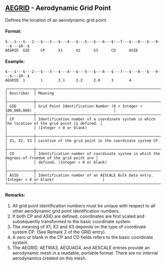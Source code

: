 ## [AEGRID](https://nexus.hexagon.com/documentationcenter/bundle/MSC_Nastran_2022.4/page/Nastran_Combined_Book/qrg/bulkab/TOC.AEGRID.xhtml) - Aerodynamic Grid Point

Defines the location of an aerodynamic grid point.

#### Format:

```nastran
$---1---$---2---$---3---$---4---$---5---$---6---$---7---$---8---$---9---$---10--$
AEGRID  GID     CP      X1      X2      X3      CD      ASID                    
```

#### Example:

```nastran
$---1---$---2---$---3---$---4---$---5---$---6---$---7---$---8---$---9---$---10--$
AEGRID  1       1       2.1     3.2     2.0     3       4                       
```

```text
┌────────────┬──────────────────────────────────────────────────────────────────────────────────────────────────┐
│ Describer  │ Meaning                                                                                          │
├────────────┼──────────────────────────────────────────────────────────────────────────────────────────────────┤
│ GID        │ Grid Point Identification Number (0 < Integer < 100,000,000)                                     │
├────────────┼──────────────────────────────────────────────────────────────────────────────────────────────────┤
│ CP         │ Identification number of a coordinate system in which the location of the grid point is defined. │
│            │ (Integer > 0 or blank)                                                                           │
├────────────┼──────────────────────────────────────────────────────────────────────────────────────────────────┤
│ X1, X2, X3 │ Location of the grid point in the coordinate system CP.                                          │
├────────────┼──────────────────────────────────────────────────────────────────────────────────────────────────┤
│ CD         │ Identification number of coordinate system in which the degrees-of-freedom of the grid point are │
│            │ defined. (Integer > 0 or blank)                                                                  │
├────────────┼──────────────────────────────────────────────────────────────────────────────────────────────────┤
│ ASID       │ Identification number of an AESCALE Bulk Data entry. (Integer > 0 or blank)                      │
└────────────┴──────────────────────────────────────────────────────────────────────────────────────────────────┘
```

#### Remarks:

1. All grid point identification numbers must be unique with respect to all other aerodynamic grid point identification numbers.
2. If both CP and ASID are defined, coordinates are first scaled and subsequently transformed to the basic coordinate system.
3. The meaning of X1, X2 and X3 depends on the type of coordinate system CP. (See Remark 2 of the GRID entry).
4. A zero or blank in the CP and CD fields refers to the basic coordinate system.
5. The AEGRID, AETRIA3, AEQUAD4, and AESCALE entries provide an aerodynamic mesh in a readable, portable format. There are no internal aerodynamics created on this mesh.
